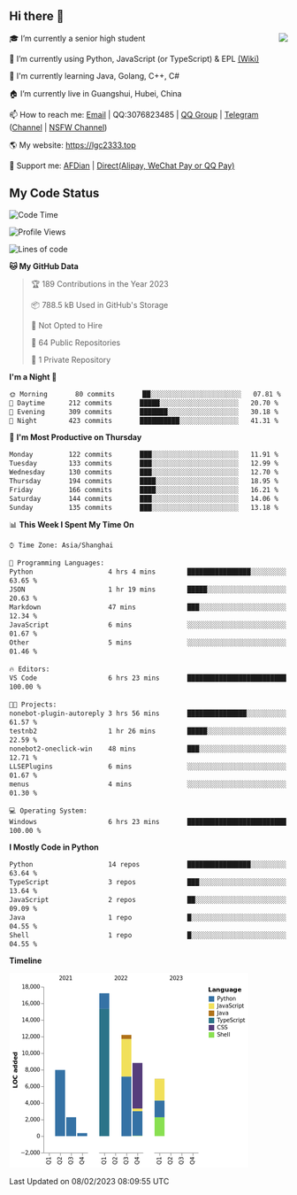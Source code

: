 ## Hi there 👋

<div width="50%">
<img align="right" src="https://readme.lgc2333.top/api?username=lgc2333&show_icons=true" />
</div>

🎓 I’m currently a senior high student

📝 I’m currently using Python, JavaScript (or TypeScript) & EPL [(Wiki)](https://en.wikipedia.org/wiki/Easy_Programming_Language)

📒 I'm currently learning Java, Golang, C++, C#

🏠 I’m currently live in Guangshui, Hubei, China

📫 How to reach me: [Email](mailto:lgc2333@126.com) | QQ:3076823485 | [QQ Group](https://jq.qq.com/?_wv=1027&k=ktwOHdU2) | [Telegram](https://t.me/@lgc2333) ([Channel](https://t.me/stu2333_pd) | [NSFW Channel](https://t.me/stu_collection))

🌎 My website: <https://lgc2333.top>

🤝 Support me: [AFDian](https://afdian.net/@lgc2333) | [Direct(Alipay, WeChat Pay or QQ Pay)](https://s2.loli.net/2022/02/03/MLqe53BjWOAhpcF.png)

## My Code Status

<!--START_SECTION:waka-->
![Code Time](http://img.shields.io/badge/Code%20Time-1%2C037%20hrs%2020%20mins-blue)

![Profile Views](http://img.shields.io/badge/Profile%20Views-37-blue)

![Lines of code](https://img.shields.io/badge/From%20Hello%20World%20I%27ve%20Written-56%20Thousand%20lines%20of%20code-blue)

**🐱 My GitHub Data** 

> 🏆 189 Contributions in the Year 2023
 > 
> 📦 788.5 kB Used in GitHub's Storage 
 > 
> 🚫 Not Opted to Hire
 > 
> 📜 64 Public Repositories 
 > 
> 🔑 1 Private Repository 
 > 
**I'm a Night 🦉** 

```text
🌞 Morning       80 commits       ██░░░░░░░░░░░░░░░░░░░░░░░   07.81 % 
🌆 Daytime      212 commits       █████░░░░░░░░░░░░░░░░░░░░   20.70 % 
🌃 Evening      309 commits       ███████░░░░░░░░░░░░░░░░░░   30.18 % 
🌙 Night        423 commits       ██████████░░░░░░░░░░░░░░░   41.31 % 

```
📅 **I'm Most Productive on Thursday** 

```text
Monday         122 commits       ███░░░░░░░░░░░░░░░░░░░░░░   11.91 % 
Tuesday        133 commits       ███░░░░░░░░░░░░░░░░░░░░░░   12.99 % 
Wednesday      130 commits       ███░░░░░░░░░░░░░░░░░░░░░░   12.70 % 
Thursday       194 commits       ████░░░░░░░░░░░░░░░░░░░░░   18.95 % 
Friday         166 commits       ████░░░░░░░░░░░░░░░░░░░░░   16.21 % 
Saturday       144 commits       ███░░░░░░░░░░░░░░░░░░░░░░   14.06 % 
Sunday         135 commits       ███░░░░░░░░░░░░░░░░░░░░░░   13.18 % 

```


📊 **This Week I Spent My Time On** 

```text
⌚︎ Time Zone: Asia/Shanghai

💬 Programming Languages: 
Python                   4 hrs 4 mins        ████████████████░░░░░░░░░   63.65 % 
JSON                     1 hr 19 mins        █████░░░░░░░░░░░░░░░░░░░░   20.63 % 
Markdown                 47 mins             ███░░░░░░░░░░░░░░░░░░░░░░   12.34 % 
JavaScript               6 mins              ░░░░░░░░░░░░░░░░░░░░░░░░░   01.67 % 
Other                    5 mins              ░░░░░░░░░░░░░░░░░░░░░░░░░   01.46 % 

🔥 Editors: 
VS Code                  6 hrs 23 mins       █████████████████████████   100.00 % 

🐱‍💻 Projects: 
nonebot-plugin-autoreply 3 hrs 56 mins       ███████████████░░░░░░░░░░   61.57 % 
testnb2                  1 hr 26 mins        █████░░░░░░░░░░░░░░░░░░░░   22.59 % 
nonebot2-oneclick-win    48 mins             ███░░░░░░░░░░░░░░░░░░░░░░   12.71 % 
LLSEPlugins              6 mins              ░░░░░░░░░░░░░░░░░░░░░░░░░   01.67 % 
menus                    4 mins              ░░░░░░░░░░░░░░░░░░░░░░░░░   01.30 % 

💻 Operating System: 
Windows                  6 hrs 23 mins       █████████████████████████   100.00 % 

```

**I Mostly Code in Python** 

```text
Python                   14 repos            ████████████████░░░░░░░░░   63.64 % 
TypeScript               3 repos             ███░░░░░░░░░░░░░░░░░░░░░░   13.64 % 
JavaScript               2 repos             ██░░░░░░░░░░░░░░░░░░░░░░░   09.09 % 
Java                     1 repo              █░░░░░░░░░░░░░░░░░░░░░░░░   04.55 % 
Shell                    1 repo              █░░░░░░░░░░░░░░░░░░░░░░░░   04.55 % 

```


**Timeline**

![Chart not found](https://raw.githubusercontent.com/lgc2333/lgc2333/main/charts/bar_graph.png) 


 Last Updated on 08/02/2023 08:09:55 UTC
<!--END_SECTION:waka-->
